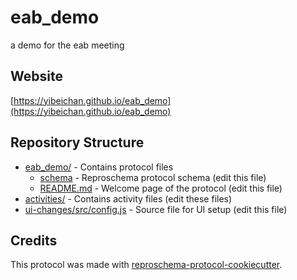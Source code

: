 # eab_demo

a demo for the eab meeting

## Website

[https://yibeichan.github.io/eab_demo](https://yibeichan.github.io/eab_demo)

## Repository Structure

* [eab_demo/](eab_demo/) - Contains protocol files
  * [schema](eab_demo/eab_demo_schema) - Reproschema protocol schema (edit this file)
  * [README.md](eab_demo/README.md) - Welcome page of the protocol (edit this file)
* [activities/](activities/) - Contains activity files (edit these files)
* [ui-changes/src/config.js](ui-changes/src/config.js) - Source file for UI setup (edit this file)

## Credits

This protocol was made with
[reproschema-protocol-cookiecutter](https://github.com/ReproNim/reproschema-protocol-cookiecutter).
